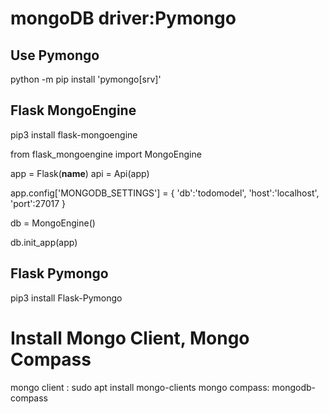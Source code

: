 # mongoDB driver:Pymongo

## Use Pymongo

python -m pip install 'pymongo[srv]'

## Flask MongoEngine 

pip3 install flask-mongoengine

  from flask_mongoengine import MongoEngine

  app = Flask(__name__)
  api = Api(app)

  app.config['MONGODB_SETTINGS'] = {
    'db':'todomodel',
    'host':'localhost',
    'port':27017
  }

  db = MongoEngine()

  db.init_app(app)

##  Flask Pymongo

pip3 install Flask-Pymongo

# Install Mongo Client, Mongo Compass
mongo client : sudo apt install mongo-clients
mongo compass: mongodb-compass

